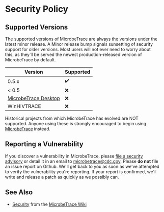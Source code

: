# Security Policy

## Supported Versions

The supported versions of MicrobeTrace are always the versions under the latest minor release. A Minor release bump signals
sunsetting of security support for older versions. Most users will not ever need to worry about this, as they'll be served the
newest production-released version of MicrobeTrace by default.

| Version | Supported          |
| ------- | ------------------ |
| 0.5.x   | :heavy_check_mark: |
| < 0.5   | :x:                |
| [MicrobeTrace Desktop](https://github.com/CDCgov/MicrobeTrace-archive) | :x:   |
| WinHIVTRACE | :x:   |

Historical projects from which MicrobeTrace has evolved are NOT supported. Anyone using these is strongly encouraged to begin
using [MicrobeTrace](https://microbetrace.cdc.gov/MicrobeTrace/) instead.

## Reporting a Vulnerability

If you discover a vulnerability in MicrobeTrace, please [file a security advisory](https://github.com/CDCgov/MicrobeTrace/security/advisories)
or detail it in an email to microbetrace@cdc.gov. Please **do not** file an
issue report on Github. We'll get back to you as soon as we've attempted to verify the
vulnerability you're reporting. If your report is confirmed, we'll write and release a patch as quickly as we possibly can.

## See Also

* [Security](https://github.com/CDCgov/MicrobeTrace/wiki/Security) from the [MicrobeTrace Wiki](https://github.com/CDCgov/MicrobeTrace/wiki)
